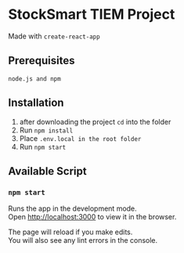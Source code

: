 # StockSmart TIEM Project

Made with `create-react-app`

## Prerequisites

    node.js and npm

## Installation

1. after downloading the project `cd` into the folder
2. Run `npm install`
3. Place `.env.local in the root folder`
4. Run `npm start`

## Available Script

### `npm start`

Runs the app in the development mode.\
Open [http://localhost:3000](http://localhost:3000) to view it in the browser.

The page will reload if you make edits.\
You will also see any lint errors in the console.
